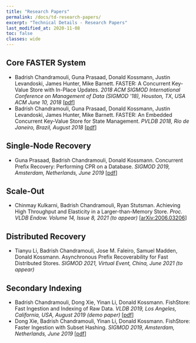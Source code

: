 ```yaml
---
title: "Research Papers"
permalink: /docs/td-research-papers/
excerpt: "Technical Details - Research Papers"
last_modified_at: 2020-11-08
toc: false
classes: wide
---
```


## Core FASTER System

* Badrish Chandramouli, Guna Prasaad, Donald Kossmann, Justin Levandoski, James Hunter, Mike Barnett. FASTER: A Concurrent Key-Value Store with In-Place Updates. <i>2018 ACM SIGMOD International Conference on Management of Data (SIGMOD '18), Houston, TX, USA ACM June 10, 2018</i>
[[pdf](https://www.microsoft.com/en-us/research/uploads/prod/2018/03/faster-sigmod18.pdf)]
* Badrish Chandramouli, Guna Prasaad, Donald Kossmann, Justin Levandoski, James Hunter, Mike Barnett. FASTER: An Embedded Concurrent Key-Value Store for State Management. <i>PVLDB 2018, Rio de Janeiro, Brazil, August 2018</i>
[[pdf](https://www.microsoft.com/en-us/research/uploads/prod/2018/08/p809-chandramouli.pdf)]

## Single-Node Recovery

* Guna Prasaad, Badrish Chandramouli, Donald Kossmann. Concurrent Prefix Recovery: Performing CPR on a Database. <i>SIGMOD 2019, Amsterdam, Netherlands, June 2019</i>
[[pdf](https://www.microsoft.com/en-us/research/uploads/prod/2019/01/cpr-sigmod19.pdf)]

## Scale-Out

* Chinmay Kulkarni, Badrish Chandramouli, Ryan Stutsman. Achieving High Throughput and Elasticity in a Larger-than-Memory Store. <i>Proc. VLDB Endow. Volume 14, Issue 8, 2021 (to appear)</i>
[[arXiv:2006.03206](https://arxiv.org/pdf/2006.03206.pdf)]

## Distributed Recovery

* Tianyu Li, Badrish Chandramouli, Jose M. Faleiro, Samuel Madden, Donald Kossmann. Asynchronous Prefix Recoverability for Fast Distributed Stores. <i>SIGMOD 2021, Virtual Event, China, June 2021 (to appear)</i>

## Secondary Indexing

* Badrish Chandramouli, Dong Xie, Yinan Li, Donald Kossmann. FishStore: Fast Ingestion and Indexing of Raw Data. <i>VLDB 2019, Los Angeles, California, USA, August 2019 (demo paper)</i>
[[pdf](https://badrish.net/papers/p1049-chandramouli.pdf)]
* Dong Xie, Badrish Chandramouli, Yinan Li, Donald Kossmann. FishStore: Faster Ingestion with Subset Hashing. <i>SIGMOD 2019, Amsterdam, Netherlands, June 2019</i>
[[pdf](https://badrish.net/papers/fishstore-sigmod19.pdf)]
